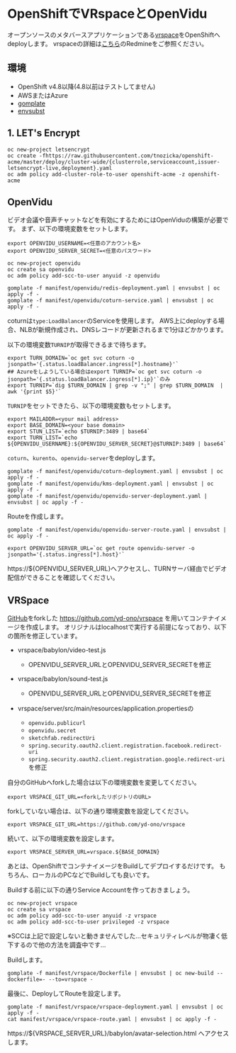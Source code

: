 # OpenShiftでVRspaceとOpenVidu 

オープンソースのメタバースアプリケーションである[vrspace](https://www.vrspace.org/)をOpenShiftへdeployします。
vrspaceの詳細は[こちら](https://redmine.vrspace.org/projects/vrspace-org/wiki)のRedmineをご参照ください。

## 環境
- OpenShift v4.8以降(4.8以前はテストしてません)
- AWSまたはAzure
- [gomplate](https://docs.gomplate.ca/)
- [envsubst](https://qiita.com/reflet/items/f69ec31a0ba38dcef5a7)

## 1. LET's Encrypt

```
oc new-project letsencrypt
oc create -fhttps://raw.githubusercontent.com/tnozicka/openshift-acme/master/deploy/cluster-wide/{clusterrole,serviceaccount,issuer-letsencrypt-live,deployment}.yaml
oc adm policy add-cluster-role-to-user openshift-acme -z openshift-acme
```

## OpenVidu
ビデオ会議や音声チャットなどを有効にするためにはOpenViduの構築が必要です。
まず、以下の環境変数をセットします。

```
export OPENVIDU_USERNAME=<任意のアカウント名>
export OPENVIDU_SERVER_SECRET=<任意のパスワード>
```

```
oc new-project openvidu
oc create sa openvidu
oc adm policy add-scc-to-user anyuid -z openvidu 
```

```
gomplate -f manifest/openvidu/redis-deployment.yaml | envsubst | oc apply -f -
gomplate -f manifest/openvidu/coturn-service.yaml | envsubst | oc apply -f -
```

coturnは`type:LoadBalancer`のServiceを使用します。
AWS上にdeployする場合、NLBが新規作成され、DNSレコードが更新されるまで1分ほどかかります。

以下の環境変数`TURNIP`が取得できるまで待ちます。

```
export TURN_DOMAIN=`oc get svc coturn -o jsonpath='{.status.loadBalancer.ingress[*].hostname}'`
## Azureをしようしている場合はexport TURNIP=`oc get svc coturn -o jsonpath='{.status.loadBalancer.ingress[*].ip}'`のみ
export TURNIP=`dig $TURN_DOMAIN | grep -v ";" | grep $TURN_DOMAIN  | awk '{print $5}'`
```

`TURNIP`をセットできたら、以下の環境変数もセットします。

```
export MAILADDR=<your mail address>
export BASE_DOMAIN=<your base domain>
export STUN_LIST=`echo $TURNIP:3489 | base64`
export TURN_LIST=`echo ${OPENVIDU_USERNAME}:${OPENVIDU_SERVER_SECRET}@$TURNIP:3489 | base64`
```

`coturn`、`kurento`、`openvidu-server`をdeployします。

```
gomplate -f manifest/openvidu/coturn-deployment.yaml | envsubst | oc apply -f -
gomplate -f manifest/openvidu/kms-deployment.yaml | envsubst | oc apply -f -
gomplate -f manifest/openvidu/openvidu-server-deployment.yaml | envsubst | oc apply -f -
```

Routeを作成します。

```
gomplate -f manifest/openvidu/openvidu-server-route.yaml | envsubst | oc apply -f -
```


```
export OPENVIDU_SERVER_URL=`oc get route openvidu-server -o jsonpath='{.status.ingress[*].host}'`
```

https://${OPENVIDU_SERVER_URL}へアクセスし、TURNサーバ経由でビデオ配信ができることを確認してください。


## VRSpace

[GitHub](https://github.com/jalmasi/vrspace)をforkした https://github.com/yd-ono/vrspace を用いてコンテナイメージを作成します。
オリジナルはlocalhostで実行する前提になっており、以下の箇所を修正しています。

- vrspace/babylon/video-test.js
  - OPENVIDU_SERVER_URLとOPENVIDU_SERVER_SECRETを修正

- vrspace/babylon/sound-test.js
  - OPENVIDU_SERVER_URLとOPENVIDU_SERVER_SECRETを修正

- vrspace/server/src/main/resources/application.propertiesの
  - `openvidu.publicurl`
  - `openvidu.secret`
  - `sketchfab.redirectUri`
  - `spring.security.oauth2.client.registration.facebook.redirect-uri`
  - `spring.security.oauth2.client.registration.google.redirect-uri`を修正

自分のGitHubへforkした場合は以下の環境変数を変更してください。
```
export VRSPACE_GIT_URL=<forkしたリポジトリのURL>
```

forkしていない場合は、以下の通り環境変数を設定してください。

```
export VRSPACE_GIT_URL=https://github.com/yd-ono/vrspace
```

続いて、以下の環境変数を設定します。

```
export VRSPACE_SERVER_URL=vrspace.${BASE_DOMAIN}
```

あとは、OpenShiftでコンテナイメージをBuildしてデプロイするだけです。
もちろん、ローカルのPCなどでBuildしても良いです。

Buildする前に以下の通りService Accountを作っておきましょう。
```
oc new-project vrspace
oc create sa vrspace
oc adm policy add-scc-to-user anyuid -z vrspace
oc adm policy add-scc-to-user privileged -z vrspace
```

※SCCは上記で設定しないと動きませんでした…セキュリティレベルが物凄く低下するので他の方法を調査中です…

Buildします。
```
gomplate -f manifest/vrspace/Dockerfile | envsubst | oc new-build --dockerfile=- --to=vrspace -
```

最後に、DeployしてRouteを設定します。
```
gomplate -f manifest/vrspace/vrspace-deployment.yaml | envsubst | oc apply -f -
cat manifest/vrspace/vrspace-route.yaml | envsubst | oc apply -f -
```

https://${VRSPACE_SERVER_URL}/babylon/avatar-selection.html へアクセスします。
